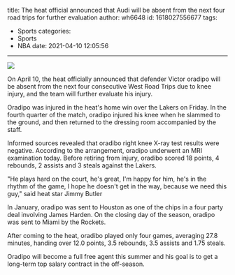title: The heat official announced that Audi will be absent from the next four road trips for further evaluation
author: wh6648
id: 1618027556677
tags: 
- Sports
categories: 
- Sports
- NBA
date: 2021-04-10 12:05:56
---
![](https://p4.itc.cn/images01/20210410/4d87baab48dc48048ec41977cdb56baa.jpeg)


On April 10, the heat officially announced that defender Victor oradipo will be absent from the next four consecutive West Road Trips due to knee injury, and the team will further evaluate his injury.

Oradipo was injured in the heat's home win over the Lakers on Friday. In the fourth quarter of the match, oradipo injured his knee when he slammed to the ground, and then returned to the dressing room accompanied by the staff.

Informed sources revealed that oradibo right knee X-ray test results were negative. According to the arrangement, oradipo underwent an MRI examination today. Before retiring from injury, oradibo scored 18 points, 4 rebounds, 2 assists and 3 steals against the Lakers.

"He plays hard on the court, he's great, I'm happy for him, he's in the rhythm of the game, I hope he doesn't get in the way, because we need this guy," said heat star Jimmy Butler

In January, oradipo was sent to Houston as one of the chips in a four party deal involving James Harden. On the closing day of the season, oradipo was sent to Miami by the Rockets.

After coming to the heat, oradibo played only four games, averaging 27.8 minutes, handing over 12.0 points, 3.5 rebounds, 3.5 assists and 1.75 steals.

Oradipo will become a full free agent this summer and his goal is to get a long-term top salary contract in the off-season.

